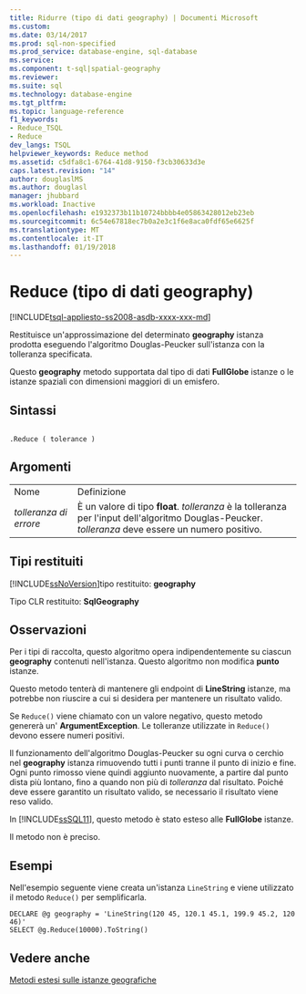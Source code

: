 ```yaml
---
title: Ridurre (tipo di dati geography) | Documenti Microsoft
ms.custom: 
ms.date: 03/14/2017
ms.prod: sql-non-specified
ms.prod_service: database-engine, sql-database
ms.service: 
ms.component: t-sql|spatial-geography
ms.reviewer: 
ms.suite: sql
ms.technology: database-engine
ms.tgt_pltfrm: 
ms.topic: language-reference
f1_keywords:
- Reduce_TSQL
- Reduce
dev_langs: TSQL
helpviewer_keywords: Reduce method
ms.assetid: c5dfa8c1-6764-41d8-9150-f3cb30633d3e
caps.latest.revision: "14"
author: douglaslMS
ms.author: douglasl
manager: jhubbard
ms.workload: Inactive
ms.openlocfilehash: e1932373b11b10724bbbb4e05863428012eb23eb
ms.sourcegitcommit: 6c54e67818ec7b0a2e3c1f6e8aca0fdf65e6625f
ms.translationtype: MT
ms.contentlocale: it-IT
ms.lasthandoff: 01/19/2018
---
```

# <a name="reduce-geography-data-type-"></a>Reduce (tipo di dati geography)
[!INCLUDE[tsql-appliesto-ss2008-asdb-xxxx-xxx-md](../../includes/tsql-appliesto-ss2008-asdb-xxxx-xxx-md.md)]

  Restituisce un'approssimazione del determinato **geography** istanza prodotta eseguendo l'algoritmo Douglas-Peucker sull'istanza con la tolleranza specificata.  
  
 Questo **geography** metodo supportata dal tipo di dati **FullGlobe** istanze o le istanze spaziali con dimensioni maggiori di un emisfero.  
  
## <a name="syntax"></a>Sintassi  
  
```  
  
.Reduce ( tolerance )  
```  
  
## <a name="arguments"></a>Argomenti  
  
|||  
|-|-|  
|Nome|Definizione|  
|*tolleranza di errore*|È un valore di tipo **float**. *tolleranza* è la tolleranza per l'input dell'algoritmo Douglas-Peucker. *tolleranza* deve essere un numero positivo.|  
  
## <a name="return-types"></a>Tipi restituiti  
 [!INCLUDE[ssNoVersion](../../includes/ssnoversion-md.md)]tipo restituito: **geography**  
  
 Tipo CLR restituito: **SqlGeography**  
  
## <a name="remarks"></a>Osservazioni  
 Per i tipi di raccolta, questo algoritmo opera indipendentemente su ciascun **geography** contenuti nell'istanza. Questo algoritmo non modifica **punto** istanze.  
  
 Questo metodo tenterà di mantenere gli endpoint di **LineString** istanze, ma potrebbe non riuscire a cui si desidera per mantenere un risultato valido.  
  
 Se `Reduce()` viene chiamato con un valore negativo, questo metodo genererà un' **ArgumentException**. Le tolleranze utilizzate in `Reduce()` devono essere numeri positivi.  
  
 Il funzionamento dell'algoritmo Douglas-Peucker su ogni curva o cerchio nel **geography** istanza rimuovendo tutti i punti tranne il punto di inizio e fine. Ogni punto rimosso viene quindi aggiunto nuovamente, a partire dal punto dista più lontano, fino a quando non più di *tolleranza* dal risultato. Poiché deve essere garantito un risultato valido, se necessario il risultato viene reso valido.  
  
 In [!INCLUDE[ssSQL11](../../includes/sssql11-md.md)], questo metodo è stato esteso alle **FullGlobe** istanze.  
  
 Il metodo non è preciso.  
  
## <a name="examples"></a>Esempi  
 Nell'esempio seguente viene creata un'istanza `LineString` e viene utilizzato il metodo `Reduce()` per semplificarla.  
  
```  
DECLARE @g geography = 'LineString(120 45, 120.1 45.1, 199.9 45.2, 120 46)'  
SELECT @g.Reduce(10000).ToString()  
```  
  
## <a name="see-also"></a>Vedere anche  
 [Metodi estesi sulle istanze geografiche](../../t-sql/spatial-geography/extended-methods-on-geography-instances.md)  
  
  

